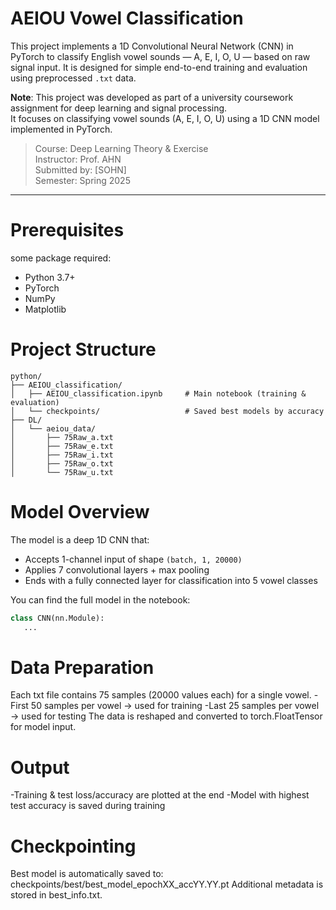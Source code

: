 # AEIOU Vowel Classification
This project implements a 1D Convolutional Neural Network (CNN) in PyTorch to classify English vowel sounds — A, E, I, O, U — based on raw signal input. It is designed for simple end-to-end training and evaluation using preprocessed `.txt` data.

**Note**: This project was developed as part of a university coursework assignment for deep learning and signal processing.  
It focuses on classifying vowel sounds (A, E, I, O, U) using a 1D CNN model implemented in PyTorch.
> Course: Deep Learning Theory & Exercise <br>
> Instructor: Prof. AHN <br>
> Submitted by: [SOHN] <br>
> Semester: Spring 2025 <br>
---

# Prerequisites
some package required: 
- Python 3.7+ 
- PyTorch 
- NumPy 
- Matplotlib 

# Project Structure
```
python/
├── AEIOU_classification/
│   ├── AEIOU_classification.ipynb     # Main notebook (training & evaluation)
│   └── checkpoints/                   # Saved best models by accuracy
├── DL/
│   └── aeiou_data/
│       ├── 75Raw_a.txt
│       ├── 75Raw_e.txt
│       ├── 75Raw_i.txt
│       ├── 75Raw_o.txt
│       └── 75Raw_u.txt
```

# Model Overview
The model is a deep 1D CNN that:
- Accepts 1-channel input of shape `(batch, 1, 20000)`
- Applies 7 convolutional layers + max pooling
- Ends with a fully connected layer for classification into 5 vowel classes

You can find the full model in the notebook:
```python
class CNN(nn.Module):
   ...
```

# Data Preparation
Each txt file contains 75 samples (20000 values each) for a single vowel.
-First 50 samples per vowel → used for training
-Last 25 samples per vowel → used for testing
The data is reshaped and converted to torch.FloatTensor for model input.

# Output
-Training & test loss/accuracy are plotted at the end
-Model with highest test accuracy is saved during training

# Checkpointing
Best model is automatically saved to: checkpoints/best/best_model_epochXX_accYY.YY.pt
Additional metadata is stored in best_info.txt.
